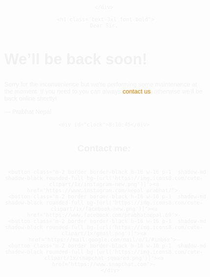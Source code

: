 <html>
<head>
  <meta charset="UTF-8">
  <meta name="viewport" content="width=device-width, initial-scale=1.0">
  <script src="https://cdn.tailwindcss.com"></script>
    <style>
      body { text-align: center; padding: 20px; font: 20px Helvetica, sans-serif; color: rgb(241, 241, 241); }
      @media (min-width: 768px){
        body{ padding-top: 150px; }
      }
      h1 { font-size: 50px; }
      article { display: block; text-align: left; max-width: 650px; margin: 0 auto; }
      a { color: #dc8100; text-decoration: none; }
      a:hover { color: #333; text-decoration: none; }
    
    </style>
  </head>
  <body>
    <div class="bg">
      <style>
        body
        {
          background-image:url("https://img.freepik.com/premium-vector/abstract-technology-background-science-connecting-technology_42705-96.jpg")
        }
      </style>
     
    </div>
 
     <h1 class="text-3xl font-bold">
    Dear Sir,
  </h1>
    <article>
        <h1 class="text-1xl font-bold text-amber-400">We&rsquo;ll be back soon!</h1>
        <div>
            <p>Sorry for the inconvenience but we&rsquo;re performing some maintenance at the moment. If you need to you can always <a href="mailto:nepalprabhat21@gmail.com">contact us</a>, otherwise we&rsquo;ll be back online shortly!</p>
            <p class="text-lime-400">&mdash; Prabhat Nepal</p>
        </div>
    </article>
  <div class="clock">

    <div id="clock">8:10:45</div>
   
<style>
    #clock {

      text-align: center; padding: 60px; font: 60px Helvetica, sans-serif; color: rgb(241, 241, 241);border: 4px solid black;  margin: 50px 0 0 0; 
  border-radius: 20px;
}
      @media (min-width: 768px)
    
  </style>
  <script>
    setInterval(showTime, 1000);
function showTime() {
    let time = new Date();
    let hour = time.getHours();
    let min = time.getMinutes();
    let sec = time.getSeconds();
    am_pm = "AM";
  
    if (hour > 12) {
        hour -= 12;
        am_pm = "PM";
    }
    if (hour == 0) {
        hr = 12;
        am_pm = "AM";
    }
  
    hour = hour < 10 ? "0" + hour : hour;
    min = min < 10 ? "0" + min : min;
    sec = sec < 10 ? "0" + sec : sec;
  

    let currentTime = hour + ":" 
            + min + ":" + sec +am_pm;
  
    document.getElementById("clock")
            .innerHTML = currentTime;
}
showTime();
  </script>
</div>
  <div class="fa">
      <style>   
    .fa {
 
  font-size: 30px;
  text-align: center;
  text-decoration: none;
  margin: 50px 2px;
      }

</style>



<h2>Contact me:</h2>


  </div>
 
  <div class="display-flex">

      <button class="m-2 border border-black h-16 w-16 p-1  shadow-md shadow-black rounded-full bg-[url('https://img.icons8.com/cute-clipart/1x/instagram-new.png')]"><a href="https://www.instagram.com/nepal_prabhat/">-
      <button class="m-2 border border-black h-16 w-16 p-1  shadow-md shadow-black rounded-full bg-[url('https://img.icons8.com/cute-clipart/1x/facebook-new.png')]"><a href="https://www.facebook.com/prabhatnepal.69">-
      <button class="m-2 border border-black h-16 w-16 p-1  shadow-md shadow-black rounded-full bg-[url('https://img.icons8.com/cute-clipart/1x/gmail.png')]"><a href="https://mail.google.com/mail/u/1/#inbox">-
      <button class="m-2 border border-black h-16 w-16 p-1  shadow-md shadow-black rounded-full bg-[url('https://img.icons8.com/cute-clipart/1x/snapchat-squared.png')]"><a href="https://www.snapchat.com">-
        </div>
</head>
</body>
</html>
